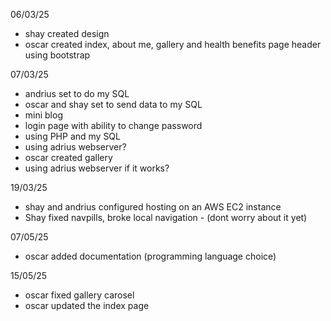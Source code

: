 06/03/25
- shay created design
- oscar created index, about me, gallery and health benefits page header using bootstrap

07/03/25 
- andrius set to do my SQL
- oscar and shay set to send data to my SQL
- mini blog 
- login page with ability to change password
- using PHP and my SQL
- using adrius webserver?
- oscar created gallery
- using adrius webserver if it works?

19/03/25
- shay and andrius configured hosting on an AWS EC2 instance
- Shay fixed navpills, broke local navigation - (dont worry about it yet)

07/05/25
- oscar added documentation (programming language choice)

15/05/25
- oscar fixed gallery carosel
- oscar updated the index page